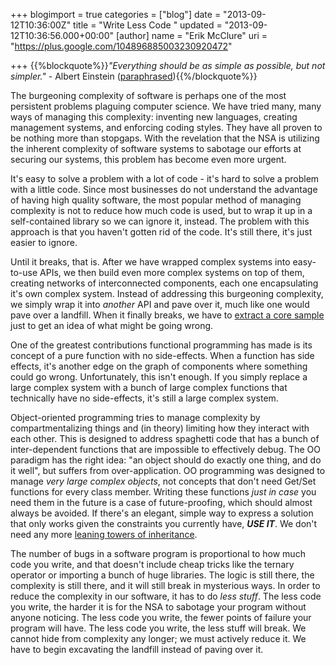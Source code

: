 +++
blogimport = true
categories = ["blog"]
date = "2013-09-12T10:36:00Z"
title = "Write Less Code  "
updated = "2013-09-12T10:36:56.000+00:00"
[author]
name = "Erik McClure"
uri = "https://plus.google.com/104896885003230920472"

+++
{{%blockquote%}}*"Everything should be as simple as possible, but not simpler."* - Albert Einstein ([paraphrased](http://quoteinvestigator.com/2011/05/13/einstein-simple/#more-2363)){{%/blockquote%}}

The burgeoning complexity of software is perhaps one of the most persistent problems plaguing computer science. We have tried many, many ways of managing this complexity: inventing new languages, creating management systems, and enforcing coding styles. They have all proven to be nothing more than stopgaps. With the revelation that the NSA is utilizing the inherent complexity of software systems to sabotage our efforts at securing our systems, this problem has become even more urgent.

It's easy to solve a problem with a lot of code - it's hard to solve a problem with a little code. Since most businesses do not understand the advantage of having high quality software, the most popular method of managing complexity is not to reduce how much code is used, but to wrap it up in a self-contained library so we can ignore it, instead. The problem with this approach is that you haven't gotten rid of the code. It's still there, it's just easier to ignore.

Until it breaks, that is. After we have wrapped complex systems into easy-to-use APIs, we then build even more complex systems on top of them, creating networks of interconnected components, each one encapsulating it's own complex system. Instead of addressing this burgeoning complexity, we simply wrap it into *another* API and pave over it, much like one would pave over a landfill. When it finally breaks, we have to [extract a core sample](http://ptrthomas.files.wordpress.com/2006/06/jtrac-callstack1.png?w=630) just to get an idea of what might be going wrong.

One of the greatest contributions functional programming has made is its concept of a pure function with no side-effects. When a function has side effects, it's another edge on the graph of components where something could go wrong. Unfortunately, this isn't enough. If you simply replace a large complex system with a bunch of large complex functions that technically have no side-effects, it's still a large complex system.

Object-oriented programming tries to manage complexity by compartmentalizing things and (in theory) limiting how they interact with each other. This is designed to address spaghetti code that has a bunch of inter-dependent functions that are impossible to effectively debug. The OO paradigm has the right idea: "an object should do exactly one thing, and do it well", but suffers from over-application. OO programming was designed to manage *very large complex objects*, not concepts that don't need Get/Set functions for every class member. Writing these functions *just in case* you need them in the future is a case of future-proofing, which should almost always be avoided. If there's an elegant, simple way to express a solution that only works given the constraints you currently have, ***USE IT***. We don't need any more [leaning towers of inheritance](http://limejuice.fastmail.fm/expand-all-example.png).

The number of bugs in a software program is proportional to how much code you write, and that doesn't include cheap tricks like the ternary operator or importing a bunch of huge libraries. The logic is still there, the complexity is still there, and it will still break in mysterious ways. In order to reduce the complexity in our software, it has to do *less stuff*. The less code you write, the harder it is for the NSA to sabotage your program without anyone noticing. The less code you write, the fewer points of failure your program will have. The less code you write, the less stuff will break. We cannot hide from complexity any longer; we must actively reduce it. We have to begin excavating the landfill instead of paving over it.
